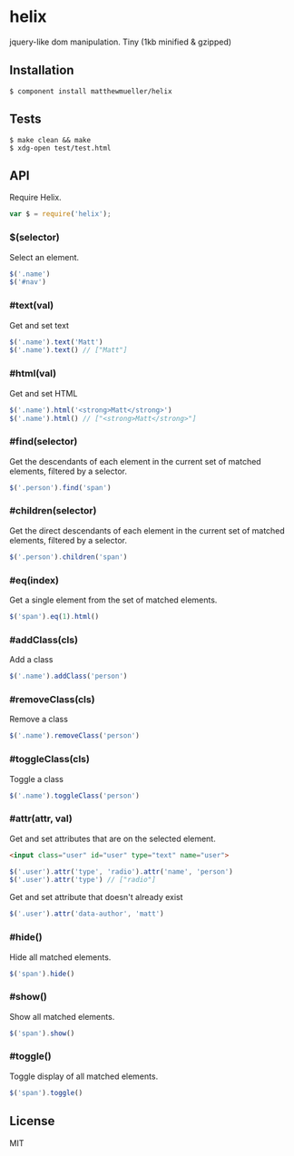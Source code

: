 # helix

  jquery-like dom manipulation. Tiny (1kb minified & gzipped)

## Installation

    $ component install matthewmueller/helix

## Tests

    $ make clean && make
    $ xdg-open test/test.html

## API

Require Helix.

```js
var $ = require('helix');
```

### $(selector)

Select an element.

```js
$('.name')
$('#nav')
```

### #text(val)

Get and set text

```js
$('.name').text('Matt')
$('.name').text() // ["Matt"]
```

### #html(val)

Get and set HTML

```js
$('.name').html('<strong>Matt</strong>')
$('.name').html() // ["<strong>Matt</strong>"]
```

### #find(selector)

Get the descendants of each element in the current set of matched elements,
filtered by a selector.

```js
$('.person').find('span')
```

### #children(selector)

Get the direct descendants of each element in the current set of matched
elements, filtered by a selector.

```js
$('.person').children('span')
```

### #eq(index)

Get a single element from the set of matched elements.

```js
$('span').eq(1).html()
```

### #addClass(cls)

Add a class

```js
$('.name').addClass('person')
```

### #removeClass(cls)

Remove a class

```js
$('.name').removeClass('person')
```

### #toggleClass(cls)

Toggle a class

```js
$('.name').toggleClass('person')
```

### #attr(attr, val)

Get and set attributes that are on the selected element.

```html
<input class="user" id="user" type="text" name="user">
```

```js
$('.user').attr('type', 'radio').attr('name', 'person')
$('.user').attr('type') // ["radio"]
```

Get and set attribute that doesn't already exist

```js
$('.user').attr('data-author', 'matt')
```

### #hide()

Hide all matched elements.

```js
$('span').hide()
```

### #show()

Show all matched elements.

```js
$('span').show()
```

### #toggle()

Toggle display of all matched elements.

```js
$('span').toggle()
```

## License

  MIT

